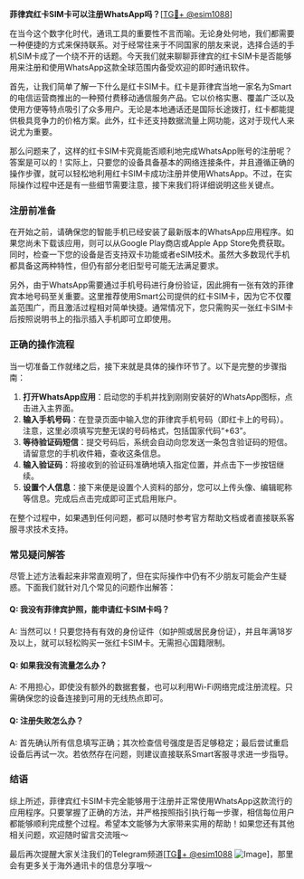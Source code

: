 **菲律宾红卡SIM卡可以注册WhatsApp吗？**[[TG💪+ @esim1088](https://t.me/s/esim1088)]

在当今这个数字化时代，通讯工具的重要性不言而喻。无论身处何地，我们都需要一种便捷的方式来保持联系。对于经常往来于不同国家的朋友来说，选择合适的手机SIM卡成了一个绕不开的话题。今天我们就来聊聊菲律宾的红卡SIM卡是否能够用来注册和使用WhatsApp这款全球范围内备受欢迎的即时通讯软件。

首先，让我们简单了解一下什么是红卡SIM卡。红卡是菲律宾当地一家名为Smart的电信运营商推出的一种预付费移动通信服务产品。它以价格实惠、覆盖广泛以及使用方便等特点吸引了众多用户。无论是本地通话还是国际长途拨打，红卡都能提供极具竞争力的价格方案。此外，红卡还支持数据流量上网功能，这对于现代人来说尤为重要。

那么问题来了，这样的红卡SIM卡究竟能否顺利地完成WhatsApp账号的注册呢？答案是可以的！实际上，只要您的设备具备基本的网络连接条件，并且遵循正确的操作步骤，就可以轻松地利用红卡SIM卡成功注册并使用WhatsApp。不过，在实际操作过程中还是有一些细节需要注意，接下来我们将详细说明这些关键点。

### 注册前准备

在开始之前，请确保您的智能手机已经安装了最新版本的WhatsApp应用程序。如果您尚未下载该应用，则可以从Google Play商店或Apple App Store免费获取。同时，检查一下您的设备是否支持双卡功能或者eSIM技术。虽然大多数现代手机都具备这两种特性，但仍有部分老旧型号可能无法满足要求。

另外，由于WhatsApp需要通过手机号码进行身份验证，因此拥有一张有效的菲律宾本地号码至关重要。这里推荐使用Smart公司提供的红卡SIM卡，因为它不仅覆盖范围广，而且激活过程相对简单快捷。通常情况下，您只需购买一张红卡SIM卡后按照说明书上的指示插入手机即可立即使用。

### 正确的操作流程

当一切准备工作就绪之后，接下来就是具体的操作环节了。以下是完整的步骤指南：

1. **打开WhatsApp应用**：启动您的手机并找到刚刚安装好的WhatsApp图标，点击进入主界面。
2. **输入手机号码**：在登录页面中输入您的菲律宾手机号码（即红卡上的号码）。注意，这里必须填写完整无误的号码格式，包括国家代码“+63”。
3. **等待验证码短信**：提交号码后，系统会自动向您发送一条包含验证码的短信。请留意您的手机收件箱，查收这条信息。
4. **输入验证码**：将接收到的验证码准确地填入指定位置，并点击下一步按钮继续。
5. **设置个人信息**：接下来便是设置个人资料的部分，您可以上传头像、编辑昵称等信息。完成后点击完成即可正式启用账户。

在整个过程中，如果遇到任何问题，都可以随时参考官方帮助文档或者直接联系客服寻求技术支持。

### 常见疑问解答

尽管上述方法看起来非常直观明了，但在实际操作中仍有不少朋友可能会产生疑惑。下面我们就针对几个常见的问题作出解答：

#### Q: 我没有菲律宾护照，能申请红卡SIM卡吗？
A: 当然可以！只要您持有有效的身份证件（如护照或居民身份证），并且年满18岁及以上，就可以轻松购买一张红卡SIM卡。无需担心国籍限制。

#### Q: 如果我没有流量怎么办？
A: 不用担心，即使没有额外的数据套餐，也可以利用Wi-Fi网络完成注册流程。只需确保您的设备连接到可用的无线热点即可。

#### Q: 注册失败怎么办？
A: 首先确认所有信息填写正确；其次检查信号强度是否足够稳定；最后尝试重启设备后再试一次。若依然存在问题，则建议直接联系Smart客服寻求进一步指导。

### 结语

综上所述，菲律宾红卡SIM卡完全能够用于注册并正常使用WhatsApp这款流行的应用程序。只要掌握了正确的方法，并严格按照指引执行每一步骤，相信每位用户都能够顺利完成整个过程。希望本文能够为大家带来实用的帮助！如果您还有其他相关问题，欢迎随时留言交流哦～

最后再次提醒大家关注我们的Telegram频道[[TG💪+ @esim1088](https://t.me/s/esim1088) ![Image](https://i.postimg.cc/4NQfJmqS/Snipaste-2025-05-13-00-14-12.png)]，那里会有更多关于海外通讯卡的信息分享哦～